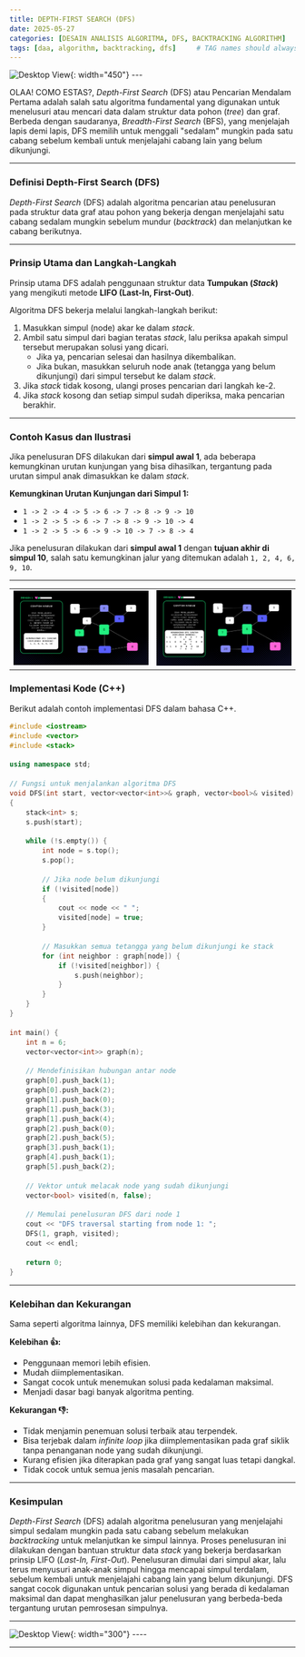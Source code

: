 ```yaml
---
title: DEPTH-FIRST SEARCH (DFS)
date: 2025-05-27
categories: [DESAIN ANALISIS ALGORITMA, DFS, BACKTRACKING ALGORITHM]
tags: [daa, algorithm, backtracking, dfs]     # TAG names should always be lowercase
---
```


![Desktop View](https://cdn.educba.com/academy/wp-content/uploads/2020/03/Depth-First-Search.jpg){: width="450"}
_---_

OLAA! COMO ESTAS?, *Depth-First Search* (DFS) atau Pencarian Mendalam Pertama adalah salah satu algoritma fundamental yang digunakan untuk menelusuri atau mencari data dalam struktur data pohon (*tree*) dan graf. Berbeda dengan saudaranya, *Breadth-First Search* (BFS), yang menjelajah lapis demi lapis, DFS memilih untuk menggali "sedalam" mungkin pada satu cabang sebelum kembali untuk menjelajahi cabang lain yang belum dikunjungi.

***

### Definisi Depth-First Search (DFS)

*Depth-First Search* (DFS) adalah algoritma pencarian atau penelusuran pada struktur data graf atau pohon yang bekerja dengan menjelajahi satu cabang sedalam mungkin sebelum mundur (*backtrack*) dan melanjutkan ke cabang berikutnya.

***

### Prinsip Utama dan Langkah-Langkah

Prinsip utama DFS adalah penggunaan struktur data **Tumpukan (*Stack*)** yang mengikuti metode **LIFO (Last-In, First-Out)**.

Algoritma DFS bekerja melalui langkah-langkah berikut:
1.  Masukkan simpul (node) akar ke dalam *stack*.
2.  Ambil satu simpul dari bagian teratas *stack*, lalu periksa apakah simpul tersebut merupakan solusi yang dicari.
    * Jika ya, pencarian selesai dan hasilnya dikembalikan.
    * Jika bukan, masukkan seluruh node anak (tetangga yang belum dikunjungi) dari simpul tersebut ke dalam *stack*.
3.  Jika *stack* tidak kosong, ulangi proses pencarian dari langkah ke-2.
4.  Jika *stack* kosong dan setiap simpul sudah diperiksa, maka pencarian berakhir.

***

### Contoh Kasus dan Ilustrasi

Jika penelusuran DFS dilakukan dari **simpul awal 1**, ada beberapa kemungkinan urutan kunjungan yang bisa dihasilkan, tergantung pada urutan simpul anak dimasukkan ke dalam *stack*.

**Kemungkinan Urutan Kunjungan dari Simpul 1:**
* `1 -> 2 -> 4 -> 5 -> 6 -> 7 -> 8 -> 9 -> 10`
* `1 -> 2 -> 5 -> 6 -> 7 -> 8 -> 9 -> 10 -> 4`
* `1 -> 2 -> 5 -> 6 -> 9 -> 10 -> 7 -> 8 -> 4`

Jika penelusuran dilakukan dari **simpul awal 1** dengan **tujuan akhir di simpul 10**, salah satu kemungkinan jalur yang ditemukan adalah `1, 2, 4, 6, 9, 10`.

***

<table>
  <tr>
    <td><img src="assets/images/POST/PERTEMUAN4pt3/Screenshot 2025-06-09 160547.png" alt="Gambar 1" width="400"></td>
    <td><img src="assets/images/POST/PERTEMUAN4pt3/Screenshot 2025-06-09 160534.png" alt="Gambar 2" width="400"></td>
  </tr>
</table>

### Implementasi Kode (C++)

Berikut adalah contoh implementasi DFS dalam bahasa C++.

```cpp
#include <iostream>
#include <vector>
#include <stack>

using namespace std;

// Fungsi untuk menjalankan algoritma DFS
void DFS(int start, vector<vector<int>>& graph, vector<bool>& visited)
{
    stack<int> s;
    s.push(start);

    while (!s.empty()) {
        int node = s.top();
        s.pop();

        // Jika node belum dikunjungi
        if (!visited[node])
        {
            cout << node << " "; 
            visited[node] = true; 
        }

        // Masukkan semua tetangga yang belum dikunjungi ke stack
        for (int neighbor : graph[node]) {
            if (!visited[neighbor]) {
                s.push(neighbor);
            }
        }
    }
}

int main() {
    int n = 6;
    vector<vector<int>> graph(n);
    
    // Mendefinisikan hubungan antar node
    graph[0].push_back(1); 
    graph[0].push_back(2); 
    graph[1].push_back(0); 
    graph[1].push_back(3); 
    graph[1].push_back(4); 
    graph[2].push_back(0); 
    graph[2].push_back(5); 
    graph[3].push_back(1); 
    graph[4].push_back(1); 
    graph[5].push_back(2); 

    // Vektor untuk melacak node yang sudah dikunjungi
    vector<bool> visited(n, false);

    // Memulai penelusuran DFS dari node 1
    cout << "DFS traversal starting from node 1: ";
    DFS(1, graph, visited);
    cout << endl;

    return 0;
}
```

***

### Kelebihan dan Kekurangan

Sama seperti algoritma lainnya, DFS memiliki kelebihan dan kekurangan.

**Kelebihan 👍:**
* Penggunaan memori lebih efisien.
* Mudah diimplementasikan.
* Sangat cocok untuk menemukan solusi pada kedalaman maksimal.
* Menjadi dasar bagi banyak algoritma penting.

**Kekurangan 👎:**
* Tidak menjamin penemuan solusi terbaik atau terpendek.
* Bisa terjebak dalam *infinite loop* jika diimplementasikan pada graf siklik tanpa penanganan node yang sudah dikunjungi.
* Kurang efisien jika diterapkan pada graf yang sangat luas tetapi dangkal.
* Tidak cocok untuk semua jenis masalah pencarian.

***

### Kesimpulan

*Depth-First Search* (DFS) adalah algoritma penelusuran yang menjelajahi simpul sedalam mungkin pada satu cabang sebelum melakukan *backtracking* untuk melanjutkan ke simpul lainnya. Proses penelusuran ini dilakukan dengan bantuan struktur data *stack* yang bekerja berdasarkan prinsip LIFO (*Last-In, First-Out*). Penelusuran dimulai dari simpul akar, lalu terus menyusuri anak-anak simpul hingga mencapai simpul terdalam, sebelum kembali untuk menjelajahi cabang lain yang belum dikunjungi. DFS sangat cocok digunakan untuk pencarian solusi yang berada di kedalaman maksimal dan dapat menghasilkan jalur penelusuran yang berbeda-beda tergantung urutan pemrosesan simpulnya.

---

![Desktop View](https://i.pinimg.com/736x/72/5c/e4/725ce4ffc8bfc9772f8d677ba387ebb2.jpg){: width="300"}
_----_

---